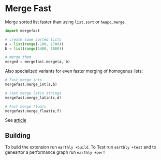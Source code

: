 # Merge Fast

Merge sorted list faster than using `list.sort` or `heapq.merge`.

``` python
import mergefast

# create some sorted lists
a = list(range(-100, 1700))
b = list(range(1400, 1800))

# merge them
merged = mergefast.merge(a, b)
```

Also specialized variants for even faster merging of homogenus lists:

``` python
# Fast merge ints
mergefast.merge_int(a,b)

# Fast merge latin strings
mergefast.merge_latin(c,d)

# Fast merge floats
mergefast.merge_float(e,f)
```

See [article](https://earthly.dev/blog/python-timsort-merge)

## Building

To build the extension run `earthly +build`. To Test run `earthly +test` and to geneartor a performance graph run `earthly +perf`
